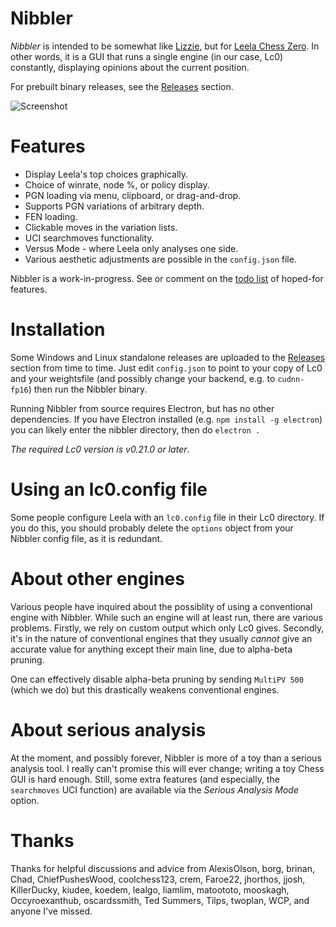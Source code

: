 # Nibbler

*Nibbler* is intended to be somewhat like [Lizzie](https://github.com/featurecat/lizzie), but for [Leela Chess Zero](https://github.com/LeelaChessZero/lc0). In other words, it is a GUI that runs a single engine (in our case, Lc0) constantly, displaying opinions about the current position.

For prebuilt binary releases, see the [Releases](https://github.com/fohristiwhirl/nibbler/releases) section.

![Screenshot](https://user-images.githubusercontent.com/16438795/60089290-10f58780-9738-11e9-828a-6ebac5366376.png)

# Features

* Display Leela's top choices graphically.
* Choice of winrate, node %, or policy display.
* PGN loading via menu, clipboard, or drag-and-drop.
* Supports PGN variations of arbitrary depth.
* FEN loading.
* Clickable moves in the variation lists.
* UCI searchmoves functionality.
* Versus Mode - where Leela only analyses one side.
* Various aesthetic adjustments are possible in the `config.json` file.

Nibbler is a work-in-progress. See or comment on the [todo list](https://github.com/fohristiwhirl/nibbler/issues/10) of hoped-for features.

# Installation

Some Windows and Linux standalone releases are uploaded to the [Releases](https://github.com/fohristiwhirl/nibbler/releases) section from time to time. Just edit `config.json` to point to your copy of Lc0 and your weightsfile (and possibly change your backend, e.g. to `cudnn-fp16`) then run the Nibbler binary.

Running Nibbler from source requires Electron, but has no other dependencies. If you have Electron installed (e.g. `npm install -g electron`) you can likely enter the nibbler directory, then do `electron .`

*The required Lc0 version is v0.21.0 or later*. <!-- because we need `LogLiveStats` which was introduced in that version. -->

# Using an lc0.config file

Some people configure Leela with an `lc0.config` file in their Lc0 directory. If you do this, you should probably delete the `options` object from your Nibbler config file, as it is redundant.

# About other engines

Various people have inquired about the possiblity of using a conventional engine with Nibbler. While such an engine will at least run, there are various problems. Firstly, we rely on custom output which only Lc0 gives. Secondly, it's in the nature of conventional engines that they usually *cannot* give an accurate value for anything except their main line, due to alpha-beta pruning.

One can effectively disable alpha-beta pruning by sending `MultiPV 500` (which we do) but this drastically weakens conventional engines.

# About serious analysis

At the moment, and possibly forever, Nibbler is more of a toy than a serious analysis tool. I really can't promise this will ever change; writing a toy Chess GUI is hard enough. Still, some extra features (and especially, the `searchmoves` UCI function) are available via the *Serious Analysis Mode* option.

# Thanks

Thanks for helpful discussions and advice from AlexisOlson, borg, brinan, Chad, ChiefPushesWood, coolchess123, crem, Faroe22, jhorthos, jjosh, KillerDucky, kiudee, koedem, lealgo, liamlim, matoototo, mooskagh, Occyroexanthub, oscardssmith, Ted Summers, Tilps, twoplan, WCP, and anyone I've missed.
